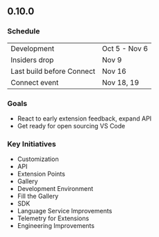 
## 0.10.0
### Schedule
|||
| --- | --- |
| Development               | Oct 5 - Nov 6 |
| Insiders drop             | Nov 9         | 
| Last build before Connect | Nov 16        |
| Connect event             | Nov 18, 19    |

### Goals
* React to early extension feedback, expand API
* Get ready for open sourcing VS Code

### Key Initiatives
* Customization
* API
* Extension Points
* Gallery
* Development Environment
* Fill the Gallery
* SDK
* Language Service Improvements
* Telemetry for Extensions
* Engineering Improvements